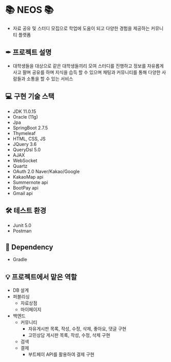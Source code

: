 # 📚 NEOS 📚
- 자료 공유 및 스터디 모집으로 학업에 도움이 되고
다양한 경험을 제공하는 커뮤니티 플랫폼

## ✒ 프로젝트 설명 
- 대학생들을 대상으로 같은 대학생들끼리 모여 스터디를 진행하고
정보를 자유롭게 사고 팔며 공유를 하며 지식을 습득 할 수 있으며
채팅과 커뮤니티를 통해 다양한 사람들과 소통을 할 수 있는 서비스

## 💻 구현 기술 스택 
- JDK 11.0.15
- Oracle (11g)
- Jpa
- SpringBoot 2.7.5
- Thymeleaf
- HTML, CSS, JS
- JQuery 3.6
- QueryDsl 5.0
- AJAX
- WebSocket
- Quartz
- OAuth 2.0 Naver/Kakao/Google
- KakaoMap api
- Summernote api 
- BootPay api
- Gmail api
 
## 🛠 테스트 환경
- Junit 5.0
- Postman

## 💬 Dependency
- Gradle

## 💡 프로젝트에서 맡은 역할 
* DB 설계
* 퍼블리싱
  - 자료상점 
  - 마이페이지
* 백엔드
  - 커뮤니티
     - 자유게시판 목록, 작성, 수정, 삭제, 좋아요, 댓글 구현
     - 고민상담 게시판 목록, 작성, 수정, 삭제 구현
  - 검색
  - 결제
     - 부트페이 API를 활용하여 결제 구현 
    
